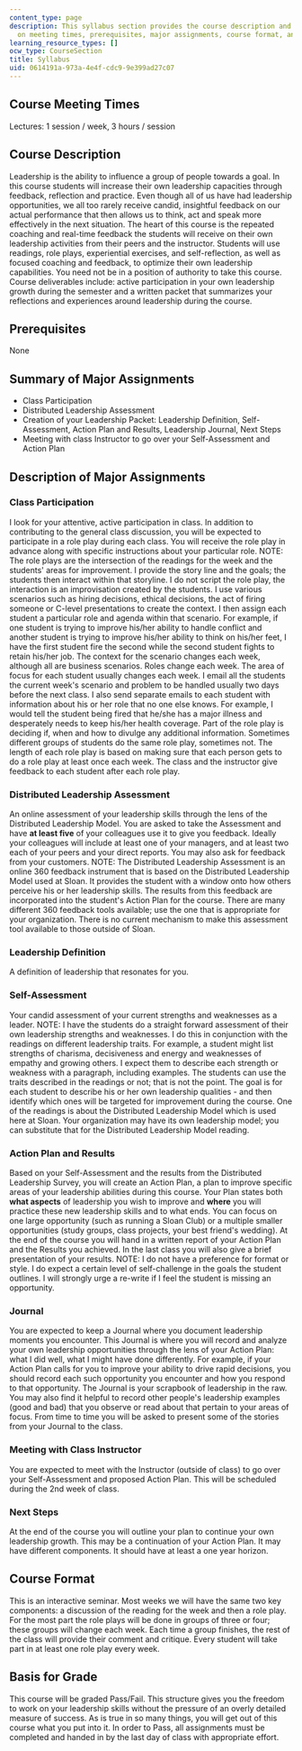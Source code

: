 ```yaml
---
content_type: page
description: This syllabus section provides the course description and information
  on meeting times, prerequisites, major assignments, course format, and grading.
learning_resource_types: []
ocw_type: CourseSection
title: Syllabus
uid: 0614191a-973a-4e4f-cdc9-9e399ad27c07
---
```


Course Meeting Times
--------------------

Lectures: 1 session / week, 3 hours / session

Course Description
------------------

Leadership is the ability to influence a group of people towards a goal. In this course students will increase their own leadership capacities through feedback, reflection and practice. Even though all of us have had leadership opportunities, we all too rarely receive candid, insightful feedback on our actual performance that then allows us to think, act and speak more effectively in the next situation. The heart of this course is the repeated coaching and real-time feedback the students will receive on their own leadership activities from their peers and the instructor. Students will use readings, role plays, experiential exercises, and self-reflection, as well as focused coaching and feedback, to optimize their own leadership capabilities. You need not be in a position of authority to take this course. Course deliverables include: active participation in your own leadership growth during the semester and a written packet that summarizes your reflections and experiences around leadership during the course.

Prerequisites
-------------

None

Summary of Major Assignments
----------------------------

*   Class Participation
*   Distributed Leadership Assessment
*   Creation of your Leadership Packet: Leadership Definition, Self-Assessment, Action Plan and Results, Leadership Journal, Next Steps
*   Meeting with class Instructor to go over your Self-Assessment and Action Plan

Description of Major Assignments
--------------------------------

### Class Participation

I look for your attentive, active participation in class. In addition to contributing to the general class discussion, you will be expected to participate in a role play during each class. You will receive the role play in advance along with specific instructions about your particular role. NOTE: The role plays are the intersection of the readings for the week and the students' areas for improvement. I provide the story line and the goals; the students then interact within that storyline. I do not script the role play, the interaction is an improvisation created by the students. I use various scenarios such as hiring decisions, ethical decisions, the act of firing someone or C-level presentations to create the context. I then assign each student a particular role and agenda within that scenario. For example, if one student is trying to improve his/her ability to handle conflict and another student is trying to improve his/her ability to think on his/her feet, I have the first student fire the second while the second student fights to retain his/her job. The context for the scenario changes each week, although all are business scenarios. Roles change each week. The area of focus for each student usually changes each week. I email all the students the current week's scenario and problem to be handled usually two days before the next class. I also send separate emails to each student with information about his or her role that no one else knows. For example, I would tell the student being fired that he/she has a major illness and desperately needs to keep his/her health coverage. Part of the role play is deciding if, when and how to divulge any additional information. Sometimes different groups of students do the same role play, sometimes not. The length of each role play is based on making sure that each person gets to do a role play at least once each week. The class and the instructor give feedback to each student after each role play. 

### Distributed Leadership Assessment

An online assessment of your leadership skills through the lens of the Distributed Leadership Model. You are asked to take the Assessment and have **at least five** of your colleagues use it to give you feedback. Ideally your colleagues will include at least one of your managers, and at least two each of your peers and your direct reports. You may also ask for feedback from your customers. NOTE: The Distributed Leadership Assessment is an online 360 feedback instrument that is based on the Distributed Leadership Model used at Sloan. It provides the student with a window onto how others perceive his or her leadership skills. The results from this feedback are incorporated into the student's Action Plan for the course. There are many different 360 feedback tools available; use the one that is appropriate for your organization. There is no current mechanism to make this assessment tool available to those outside of Sloan.

### Leadership Definition

A definition of leadership that resonates for you.

### Self-Assessment

Your candid assessment of your current strengths and weaknesses as a leader. NOTE: I have the students do a straight forward assessment of their own leadership strengths and weaknesses. I do this in conjunction with the readings on different leadership traits. For example, a student might list strengths of charisma, decisiveness and energy and weaknesses of empathy and growing others. I expect them to describe each strength or weakness with a paragraph, including examples. The students can use the traits described in the readings or not; that is not the point. The goal is for each student to describe his or her own leadership qualities - and then identify which ones will be targeted for improvement during the course. One of the readings is about the Distributed Leadership Model which is used here at Sloan. Your organization may have its own leadership model; you can substitute that for the Distributed Leadership Model reading.

### Action Plan and Results

Based on your Self-Assessment and the results from the Distributed Leadership Survey, you will create an Action Plan, a plan to improve specific areas of your leadership abilities during this course. Your Plan states both **what aspects** of leadership you wish to improve and **where** you will practice these new leadership skills and to what ends. You can focus on one large opportunity (such as running a Sloan Club) or a multiple smaller opportunities (study groups, class projects, your best friend's wedding). At the end of the course you will hand in a written report of your Action Plan and the Results you achieved. In the last class you will also give a brief presentation of your results. NOTE: I do not have a preference for format or style. I do expect a certain level of self-challenge in the goals the student outlines. I will strongly urge a re-write if I feel the student is missing an opportunity.

### Journal

You are expected to keep a Journal where you document leadership moments you encounter. This Journal is where you will record and analyze your own leadership opportunities through the lens of your Action Plan: what I did well, what I might have done differently. For example, if your Action Plan calls for you to improve your ability to drive rapid decisions, you should record each such opportunity you encounter and how you respond to that opportunity. The Journal is your scrapbook of leadership in the raw. You may also find it helpful to record other people's leadership examples (good and bad) that you observe or read about that pertain to your areas of focus. From time to time you will be asked to present some of the stories from your Journal to the class.

### Meeting with Class Instructor

You are expected to meet with the Instructor (outside of class) to go over your Self-Assessment and proposed Action Plan. This will be scheduled during the 2nd week of class.

### Next Steps

At the end of the course you will outline your plan to continue your own leadership growth. This may be a continuation of your Action Plan. It may have different components. It should have at least a one year horizon.

Course Format
-------------

This is an interactive seminar. Most weeks we will have the same two key components: a discussion of the reading for the week and then a role play. For the most part the role plays will be done in groups of three or four; these groups will change each week. Each time a group finishes, the rest of the class will provide their comment and critique. Every student will take part in at least one role play every week.

Basis for Grade
---------------

This course will be graded Pass/Fail. This structure gives you the freedom to work on your leadership skills without the pressure of an overly detailed measure of success. As is true in so many things, you will get out of this course what you put into it. In order to Pass, all assignments must be completed and handed in by the last day of class with appropriate effort.